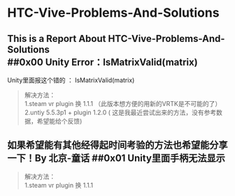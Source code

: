 # HTC-Vive-Problems-And-Solutions
This is a Report About HTC-Vive-Problems-And-Solutions<br>
##0x00 Unity Error：IsMatrixValid(matrix)
----
Unity里面报这个错的 ： IsMatrixValid(matrix)
>解决方法：<br>
1.steam vr plugin 换 1.1.1 （此版本想方便的用新的VRTK是不可能的了）<br>
2.untiy 5.5.3p1 + plugin 1.2.0  ( 这是我最近尝试出来的方法，没有参考数据，希望能给个反馈)

如果希望能有其他经得起时间考验的方法也希望能分享一下！By 北京-童话
##0x01 Unity里面手柄无法显示
----
>解决方法：<br>
1.steam vr plugin 换 1.1.1